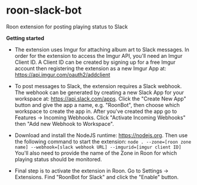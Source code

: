 # roon-slack-bot
Roon extension for posting playing status to Slack

**Getting started**

* The extension uses Imgur for attaching album art to Slack messages. In order for the extension to access the Imgur API, you'll need an Imgur Client ID. A Client ID can be created by signing up for a free Imgur account then registering the extension as a new Imgur App at: https://api.imgur.com/oauth2/addclient

* To post messages to Slack, the extension requires a Slack webhook. The webhook can be generated by creating a new Slack App for your workspace at: https://api.slack.com/apps. Click the "Create New App" button and give the app a name, e.g. "RoonBot", then choose which workspace to create the app in. After you've created the app go to Features -> Incoming Webhooks. Click "Activate Incoming Webhooks" then "Add new Webhook to Workspace".

* Download and install the NodeJS runtime: https://nodejs.org. Then use the following command to start the extension: `node . --zone=[roon zone name] --webhook=[slack webhook URL] --imgurid=[imgur client ID]` You'll also need to provide the name of the Zone in Roon for which playing status should be monitored.

* Final step is to activate the extension in Roon. Go to Settings -> Extensions. Find "RoonBot for Slack" and click the "Enable" button.
